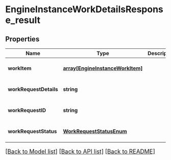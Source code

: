 # EngineInstanceWorkDetailsResponse_result

## Properties
Name | Type | Description | Notes
------------ | ------------- | ------------- | -------------
**workItem** | [**array[EngineInstanceWorkItem]**](EngineInstanceWorkItem.md) |  | [optional] [default to null]
**workRequestDetails** | **string** |  | [optional] [default to null]
**workRequestID** | **string** |  | [optional] [default to null]
**workRequestStatus** | [**WorkRequestStatusEnum**](WorkRequestStatusEnum.md) |  | [optional] [default to null]

[[Back to Model list]](../README.md#documentation-for-models) [[Back to API list]](../README.md#documentation-for-api-endpoints) [[Back to README]](../README.md)

<style>
     p, ul, ol, li { font-size: 18px !important;}
</style>


